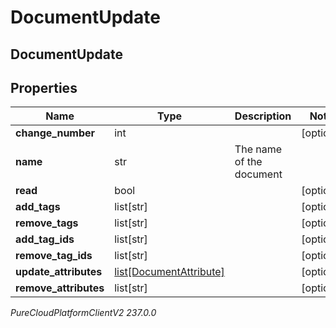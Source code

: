 # DocumentUpdate

## DocumentUpdate

## Properties

|Name | Type | Description | Notes|
|------------ | ------------- | ------------- | -------------|
| **change_number** | int |  | [optional] |
| **name** | str | The name of the document | |
| **read** | bool |  | [optional] |
| **add_tags** | list[str] |  | [optional] |
| **remove_tags** | list[str] |  | [optional] |
| **add_tag_ids** | list[str] |  | [optional] |
| **remove_tag_ids** | list[str] |  | [optional] |
| **update_attributes** | [list[DocumentAttribute]](DocumentAttribute) |  | [optional] |
| **remove_attributes** | list[str] |  | [optional] |



_PureCloudPlatformClientV2 237.0.0_

